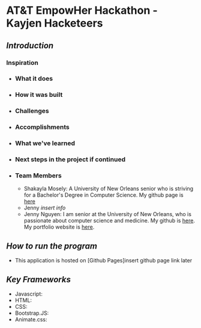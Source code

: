 # AT&T EmpowHer Hackathon - Kayjen Hacketeers 

## *Introduction*

### Inspiration
- ### What it does
- ### How it was built
- ### Challenges
- ### Accomplishments
- ### What we've learned
- ### Next steps in the project if continued
- ### Team Members
  - Shakayla Mosely: A University of New Orleans senior who is striving for a Bachelor's Degree in Computer Science. My github page is [here](https://github.com/shakkalaa) 
  - Jenny *insert info*
  - Jenny Nguyen: I am senior at the University of New Orleans, who is passionate about computer science and medicine. My github is [here](https://github.com/jtnguy97). My portfolio website is [here](https://jtnguy97.github.io/Bootstrap-Portfolio/).


## *How to run the program*
- This application is hosted on [Github Pages]insert github page link later

## *Key Frameworks*
- Javascript:
- HTML:
- CSS:
- Bootstrap.JS:
- Animate.css: 
